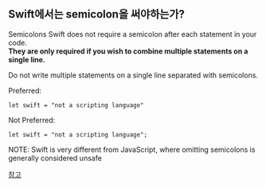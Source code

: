## Swift에서는 semicolon을 써야하는가?

Semicolons
Swift does not require a semicolon after each statement in your code.   
**They are only required if you wish to combine multiple statements on a single line.**

Do not write multiple statements on a single line separated with semicolons.

Preferred:

```let swift = "not a scripting language"```

Not Preferred:

```let swift = "not a scripting language";```

NOTE: Swift is very different from JavaScript, where omitting semicolons is generally considered unsafe

[참고](https://github.com/raywenderlich/swift-style-guide#semicolons)
